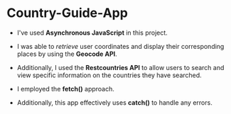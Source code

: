 # Country-Guide-App
* I've used **Asynchronous JavaScript** in this project.
- I was able to _retrieve_ user coordinates and display their corresponding places by using the **Geocode API**.
* Additionally, I used the **Restcountries API** to allow users to search and view specific information on the countries they have searched.
- I employed the **fetch()** approach.
* Additionally, this app effectively uses **catch()** to handle any errors.
